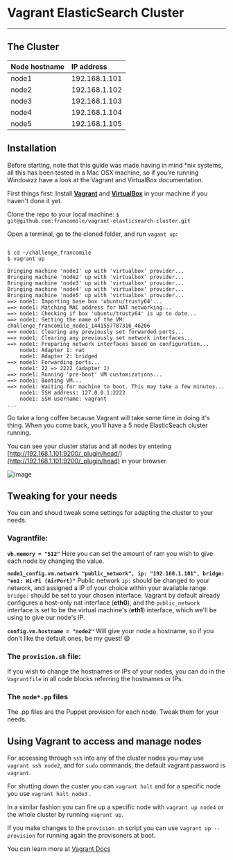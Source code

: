 # Vagrant ElasticSearch Cluster
___


## The Cluster

| Node hostname | IP address    |
|:--------------|:--------------|
| node1         | 192.168.1.101 |
| node2         | 192.168.1.102 |
| node3         | 192.168.1.103 |
| node4         | 192.168.1.104 |
| node5         | 192.168.1.105 |


## Installation   

Before starting, note that this guide was made having in mind \*nix systems, all this has been tested in a Mac OSX machine, so if you're running Windowzz have a look at the Vagrant and VirtualBox documentation.    


First things first: Install **[Vagrant](https://www.vagrantup.com)** and **[VirtualBox](https://www.virtualbox.org)** in your machine if you haven't done it yet.    

Clone the repo to your local machine: `$ git@github.com:francomile/vagrant-elasticsearch-cluster.git`   

Open a terminal, go to the cloned folder, and run `vagant up`:    


```

$ cd ~/challenge_francomile
$ vagrant up

Bringing machine 'node1' up with 'virtualbox' provider...
Bringing machine 'node2' up with 'virtualbox' provider...
Bringing machine 'node3' up with 'virtualbox' provider...
Bringing machine 'node4' up with 'virtualbox' provider...
Bringing machine 'node5' up with 'virtualbox' provider...
==> node1: Importing base box 'ubuntu/trusty64'...
==> node1: Matching MAC address for NAT networking...
==> node1: Checking if box 'ubuntu/trusty64' is up to date...
==> node1: Setting the name of the VM: challenge_francomile_node1_1441557787316_46206
==> node1: Clearing any previously set forwarded ports...
==> node1: Clearing any previously set network interfaces...
==> node1: Preparing network interfaces based on configuration...
    node1: Adapter 1: nat
    node1: Adapter 2: bridged
==> node1: Forwarding ports...
    node1: 22 => 2222 (adapter 1)
==> node1: Running 'pre-boot' VM customizations...
==> node1: Booting VM...
==> node1: Waiting for machine to boot. This may take a few minutes...
    node1: SSH address: 127.0.0.1:2222
    node1: SSH username: vagrant
...

```    


Go take a long coffee because Vagrant will take some time in doing it's thing.
When you come back, you'll have a 5 node ElasticSeach cluster running.    


You can see your cluster status and all nodes by entering [http://192.168.1.101:9200/_plugin/head/](http://192.168.1.101:9200/_plugin/head) in your browser.    

![image](http://i60.tinypic.com/51dif6.png)   


## Tweaking for your needs

You can and shoud tweak some settings for adapting the cluster to your needs.   

### Vagrantfile:     

**`vb.memory = "512"`**  Here you can set the amount of ram you wish to give each node by changing the value.    

**`node1_config.vm.network "public_network", ip: "192.168.1.101", bridge: "en1: Wi-Fi (AirPort)"`** Public network `ip:` should be changed to your  network, and assigned a IP of your choice within your available range. `bridge:` should be set to your chosen interface. Vagrant by default already configures a host-only nat interface (**eth0**), and the `public_network` interface is set to be the virtual machine's (**eth1**) interface, which we'll be using to give our node's IP.    

**`config.vm.hostname = "node2"`** Will give your node a hostname, so if you don't like the default ones, be my guest! 😄    

### The `provision.sh` file:    

If you wish to change the hostnames or IPs of your nodes, you can do in the `Vagrantfile` in all code blocks referring the hostnames or IPs.   

### The `node*.pp` files   
The .pp files are the Puppet provision for each node. Tweak them for your needs.


## Using Vagrant to access and manage nodes

For accessing through `ssh` into any of the cluster nodes you may use `vagrant ssh node2`, and for `sudo` commands, the default vagrant password is `vagrant`.    

For shutting down the custer you can `vagrant halt` and for a specific node you use `vagrant halt node3` . 		

In a similar fashion you can fire up a specific node with `vagrant up node4` or the whole cluster by running `vagrant up`.	    

If you make changes to the `provision.sh` script you can use `vagrant up --provision` for running again the provisoners at boot.   

You can learn more at [Vagrant Docs](https://docs.vagrantup.com/v2/)
